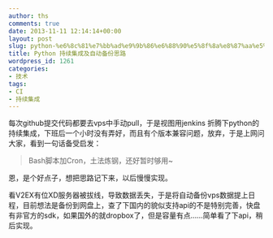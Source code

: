 ```yaml
---
author: ths
comments: true
date: 2013-11-11 12:14:14+00:00
layout: post
slug: python-%e6%8c%81%e7%bb%ad%e9%9b%86%e6%88%90%e5%8f%8a%e8%87%aa%e5%8a%a8%e5%a4%87%e4%bb%bd%e6%80%9d%e8%b7%af
title: Python 持续集成及自动备份思路
wordpress_id: 1261
categories:
- 技术
tags:
- CI
- 持续集成
---
```


每次github提交代码都要去vps中手动pull，于是视图用jenkins 折腾下python的持续集成，下班后一个小时没有弄好，而且有个版本兼容问题，放弃，于是上网问大家，看到一句话备受启发：





> 
  
> 
> Bash脚本加Cron，土法炼钢，还好暂时够用~
> 
> 






恩，是个好点子，想把思路记下来，以后慢慢实现。





看V2EX有位XD服务器被拔线，导致数据丢失，于是将自动备份vps数据提上日程，目前想法是备份到网盘上，查了下国内的貌似支持api的不是特别完善，快盘有非官方的sdk，如果国外的就dropbox了，但是容量有点……简单看了下api，稍后实现。



